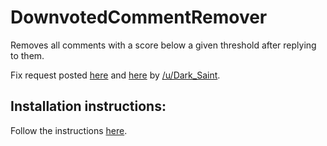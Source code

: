 # DownvotedCommentRemover

Removes all comments with a score below a given threshold after replying to them.

Fix request posted [here](https://www.reddit.com/r/RequestABot/comments/54sd3i/fix_comment_bot/)
and [here](https://www.reddit.com/r/redditdev/comments/54syiw/question_deleted_comments/)
by [/u/Dark_Saint](https://www.reddit.com/user/Dark_Saint).

## Installation instructions:
Follow the instructions [here](https://github.com/JohnnyDeuss/reddit-bots).
